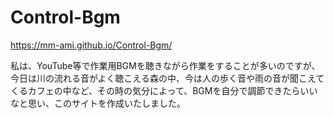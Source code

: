 # Control-Bgm
https://mm-ami.github.io/Control-Bgm/

私は、YouTube等で作業用BGMを聴きながら作業をすることが多いのですが、今日は川の流れる音がよく聴こえる森の中、今は人の歩く音や雨の音が聞こえてくるカフェの中など、その時の気分によって、BGMを自分で調節できたらいいなと思い、このサイトを作成いたしました。
